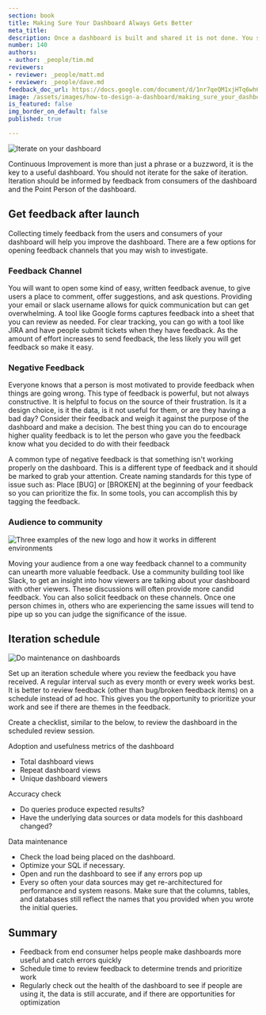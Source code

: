 ```yaml
---
section: book
title: Making Sure Your Dashboard Always Gets Better
meta_title:
description: Once a dashboard is built and shared it is not done. You should maintain it and improve it by using audience feedback.
number: 140
authors:
- author: _people/tim.md
reviewers:
- reviewer: _people/matt.md
- reviewer: _people/dave.md
feedback_doc_url: https://docs.google.com/document/d/1nr7qeQM1xjHTq6wh6zCfvU-8356lqSBDG1dKKwKrZAc/edit?usp=sharing
image: /assets/images/how-to-design-a-dashboard/making_sure_your_dashboard_always_gets_better/gettingBetter.jpeg
is_featured: false
img_border_on_default: false
published: true

---
```

![Iterate on your dashboard](/assets/images/how-to-design-a-dashboard/making_sure_your_dashboard_always_gets_better/gettingBetter.jpeg)

Continuous Improvement is more than just a phrase or a buzzword, it is the key to a useful dashboard. You should not iterate for the sake of iteration. Iteration should be informed by feedback from consumers of the dashboard and the Point Person of the dashboard.

## Get feedback after launch

Collecting timely feedback from the users and consumers of your dashboard will help you improve the dashboard. There are a few options for opening feedback channels that you may wish to investigate.

### Feedback Channel

You will want to open some kind of easy, written feedback avenue, to give users a place to comment, offer suggestions, and ask questions. Providing your email or slack username allows for quick communication but can get overwhelming. A tool like Google forms captures feedback into a sheet that you can review as needed. For clear tracking, you can go with a tool like JIRA and have people submit tickets when they have feedback. As the amount of effort increases to send feedback, the less likely you will get feedback so make it easy.

### Negative Feedback

Everyone knows that a person is most motivated to provide feedback when things are going wrong. This type of feedback is powerful, but not always constructive. It is helpful to focus on the source of their frustration. Is it a design choice, is it the data, is it not useful for them, or are they having a bad day? Consider their feedback and weigh it against the purpose of the dashboard and make a decision. The best thing you can do to encourage higher quality feedback is to let the person who gave you the feedback know what you decided to do with their feedback

A common type of negative feedback is that something isn't working properly on the dashboard. This is a different type of feedback and it should be marked to grab your attention. Create naming standards for this type of issue such as: Place \[BUG\] or \[BROKEN\] at the beginning of your feedback so you can prioritize the fix. In some tools, you can accomplish this by tagging the feedback.

### Audience to community

![Three examples of the new logo and how it works in different environments ](/assets/images/how-to-design-a-dashboard/making_sure_your_dashboard_always_gets_better/slack.png)

Moving your audience from a one way feedback channel to a community can unearth more valuable feedback. Use a community building tool like Slack, to get an insight into how viewers are talking about your dashboard with other viewers. These discussions will often provide more candid feedback. You can also solicit feedback on these channels. Once one person chimes in, others who are experiencing the same issues will tend to pipe up so you can judge the significance of the issue.

## Iteration schedule

![Do maintenance on dashboards](/assets/images/how-to-design-a-dashboard/making_sure_your_dashboard_always_gets_better/schedule.png)

Set up an iteration schedule where you review the feedback you have received. A regular interval such as every month or every week works best. It is better to review feedback (other than bug/broken feedback items) on a schedule instead of ad hoc. This gives you the opportunity to prioritize your work and see if there are themes in the feedback.

Create a checklist, similar to the below, to review the dashboard in the scheduled review session.

Adoption and usefulness metrics of the dashboard

* Total dashboard views
* Repeat dashboard views
* Unique dashboard viewers

Accuracy check

* Do queries produce expected results?
* Have the underlying data sources or data models for this dashboard changed?

Data maintenance

* Check the load being placed on the dashboard.
* Optimize your SQL if necessary.
* Open and run the dashboard to see if any errors pop up
* Every so often your data sources may get re-architectured for performance and system reasons. Make sure that the columns, tables, and databases still reflect the names that you provided when you wrote the initial queries.

## Summary

* Feedback from end consumer helps people make dashboards more useful and catch errors quickly
* Schedule time to review feedback to determine trends and prioritize work
* Regularly check out the health of the dashboard to see if people are using it, the data is still accurate, and if there are opportunities for optimization
